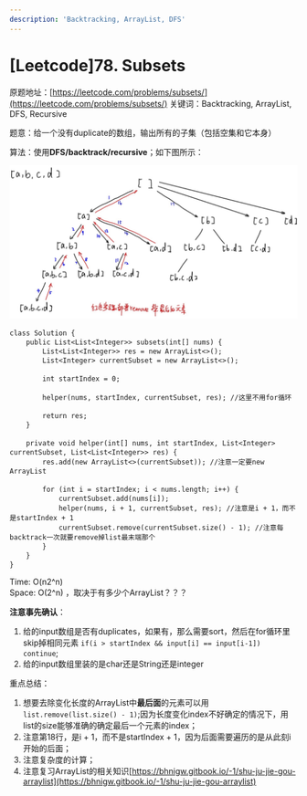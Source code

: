 ```yaml
---
description: 'Backtracking, ArrayList, DFS'
---
```


# \[Leetcode\]78. Subsets

原题地址：[https://leetcode.com/problems/subsets/](https://leetcode.com/problems/subsets/) 关键词：Backtracking, ArrayList, DFS, Recursive

题意：给一个没有duplicate的数组，输出所有的子集（包括空集和它本身）

算法：使用**DFS/backtrack/recursive**；如下图所示：

![](.gitbook/assets/picture1.jpg)



```text
class Solution {
    public List<List<Integer>> subsets(int[] nums) {
        List<List<Integer>> res = new ArrayList<>();
        List<Integer> currentSubset = new ArrayList<>();
        
        int startIndex = 0;
        
        helper(nums, startIndex, currentSubset, res); //这里不用for循环
        
        return res;
    }
    
    private void helper(int[] nums, int startIndex, List<Integer> currentSubset, List<List<Integer>> res) {
        res.add(new ArrayList<>(currentSubset)); //注意一定要new ArrayList
        
        for (int i = startIndex; i < nums.length; i++) {
            currentSubset.add(nums[i]);
            helper(nums, i + 1, currentSubset, res); //注意是i + 1，而不是startIndex + 1
            currentSubset.remove(currentSubset.size() - 1); //注意每backtrack一次就要remove掉list最末端那个
        }
    }
}
```

Time: O\(n2^n\)   
Space: O\(2^n\) ，取决于有多少个ArrayList？？？



**注意事先确认**：  
1. 给的input数组是否有duplicates，如果有，那么需要sort，然后在for循环里skip掉相同元素 `if(i > startIndex && input[i] == input[i-1]) continue`;  
2. 给的input数组里装的是char还是String还是integer



重点总结：  
1. 想要去除变化长度的ArrayList中**最后面**的元素可以用`list.remove(list.size() - 1)`;因为长度变化index不好确定的情况下，用list的size能够准确的确定最后一个元素的index；  
2. 注意第18行，是i + 1，而不是startIndex + 1，因为后面需要遍历的是从此刻i开始的后面；  
3. 注意复杂度的计算；  
4. 注意复习ArrayList的相关知识[https://bhnigw.gitbook.io/-1/shu-ju-jie-gou-arraylist](https://bhnigw.gitbook.io/-1/shu-ju-jie-gou-arraylist)







  




